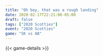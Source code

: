 ```yaml
---
title: "Oh boy, that was a rough landing"
date: 2020-02-17T22:21:00-05:00
draft: false
tags: ["2020 Scotties"]
event: "2020 Scotties"
game: "SK vs AB"
---
```

{{< game-details >}}
<!--more--> 